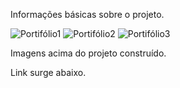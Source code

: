 
Informações básicas sobre o projeto.

![Portifólio1](https://user-images.githubusercontent.com/98250613/161461948-4e7c3f43-eee2-4e67-a11a-9f7283bccb42.png)
![Portifólio2](https://user-images.githubusercontent.com/98250613/161461946-c490bd9f-59a2-4027-9a1d-9ec18a1ea511.png)
![Portifólio3](https://user-images.githubusercontent.com/98250613/161461942-e4c0cbc7-1b40-4cb9-a678-ce547dae1e64.png)

Imagens acima do projeto construído. 

Link surge abaixo. 

> 